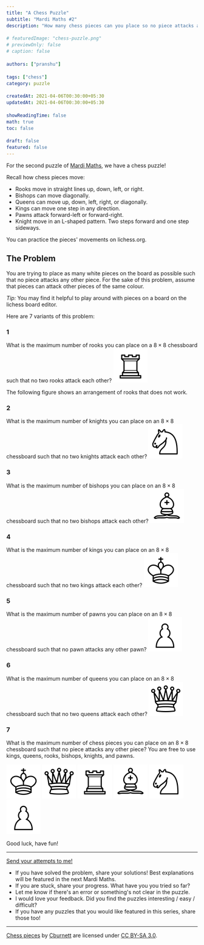 ```yaml
---
title: "A Chess Puzzle"
subtitle: "Mardi Maths #2"
description: "How many chess pieces can you place so no piece attacks any other piece?"

# featuredImage: "chess-puzzle.png"
# previewOnly: false
# caption: false

authors: ["pranshu"]

tags: ["chess"]
category: puzzle

createdAt: 2021-04-06T00:30:00+05:30
updatedAt: 2021-04-06T00:30:00+05:30

showReadingTime: false
math: true
toc: false

draft: false
featured: false
---
```


For the second puzzle of [Mardi Maths](/puzzles), we have a chess puzzle!

Recall how chess pieces move:

- Rooks move in straight lines up, down, left, or right.
- Bishops can move diagonally.
- Queens can move up, down, left, right, or diagonally.
- Kings can move one step in any direction.
- Pawns attack forward-left or forward-right.
- Knight move in an L-shaped pattern. Two steps forward and one step sideways.

You can practice the pieces' movements on
<NavigationExtLink to="https://lichess.org/learn">lichess.org</NavigationExtLink>.

## The Problem

You are trying to place as many white pieces on the board as possible such that no piece attacks any other piece.
For the sake of this problem, assume that pieces can attack other pieces of the same colour.

_Tip:_ You may find it helpful to play around with pieces on a board on the
<NavigationExtLink to=" https://lichess.org/editor/8/8/8/8/8/8/8/8_w_-_-_0_1">lichess board editor</NavigationExtLink>.

Here are 7 variants of this problem:

### 1

What is the maximum number of rooks you can place on a $8\times 8$ chessboard such that no two rooks attack each other?
<img src="/img/puzzles/2/white-rook.svg" class="float-right"/>

The following figure shows an arrangement of rooks that does not work.

<ImagesVFigure src="/img/puzzles/2/rooks_fail.png" caption="This arrangement does not work because the rooks on g5 and g8 attack each other."></ImagesVFigure>

### 2

What is the maximum number of knights you can place on an $8 \times 8$ chessboard such that no two knights attack each other?
<img src="/img/puzzles/2/white-knight.svg" class="float-right"/>

### 3

What is the maximum number of bishops you can place on an $8\times 8$ chessboard such that no two bishops attack each other?
<img src="/img/puzzles/2/white-bishop.svg" class="float-right"/>

### 4

What is the maximum number of kings you can place on an $8\times 8$ chessboard such that no two kings attack each other?
<img src="/img/puzzles/2/white-king.svg" class="float-right"/>

### 5

What is the maximum number of pawns you can place on an $8 \times 8$ chessboard such that no pawn attacks any other pawn?
<img src="/img/puzzles/2/white-pawn.svg" class="float-right"/>

### 6

What is the maximum number of queens you can place on an $8 \times 8$ chessboard such that no two queens attack each other?
<img src="/img/puzzles/2/white-queen.svg" class="float-right"/>

### 7

What is the maximum number of chess pieces you can place on an $8\times 8$ chessboard such that no piece attacks any other piece? You are free to use kings, queens, rooks, bishops, knights, and pawns.

<div class="align-center space-x-4">
    <img src="/img/puzzles/2/white-king.svg" />
    <img src="/img/puzzles/2/white-queen.svg" />
    <img src="/img/puzzles/2/white-rook.svg" />
    <img src="/img/puzzles/2/white-bishop.svg" />
    <img src="/img/puzzles/2/white-knight.svg" />
    <img src="/img/puzzles/2/white-pawn.svg" />
</div>

Good luck, have fun!

---

[Send your attempts to me!](/contact)

- If you have solved the problem, share your solutions! Best explanations will be featured in the next Mardi Maths.
- If you are stuck, share your progress. What have you you tried so far?
- Let me know if there's an error or something's not clear in the puzzle.
- I would love your feedback. Did you find the puzzles interesting / easy / difficult?
- If you have any puzzles that you would like featured in this series, share those too!

---

[Chess pieces](https://commons.wikimedia.org/wiki/Category:SVG_chess_pieces) by [Cburnett](https://en.wikipedia.org/wiki/User:Cburnett) are licensed under [CC BY-SA 3.0](https://creativecommons.org/licenses/by-sa/3.0/deed.en).
